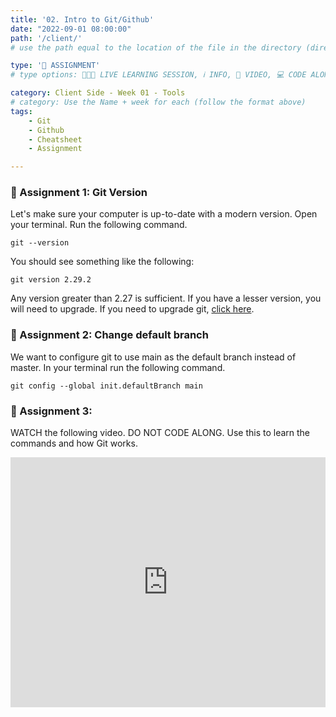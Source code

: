 ```yaml
---
title: '02. Intro to Git/Github'
date: "2022-09-01 08:00:00"
path: '/client/'
# use the path equal to the location of the file in the directory (directory structure)

type: '📝 ASSIGNMENT'
# type options: 👩🏽‍🏫 LIVE LEARNING SESSION, ℹ️ INFO, 🎥 VIDEO, 💻 CODE ALONG, 🥼LAB, ↩️ REVIEW/NOTES, 👥 GROUP LEARNING, 👷🏼‍♂️ GROUP PROJECT, 🧠 ASSESSMENT, 📝 ASSIGNMENT

category: Client Side - Week 01 - Tools
# category: Use the Name + week for each (follow the format above)
tags: 
    - Git
    - Github
    - Cheatsheet
    - Assignment

---
```


### 📝 Assignment 1: Git Version
Let's make sure your computer is up-to-date with a modern version. Open your terminal. Run the following command.

```
git --version
```

You should see something like the following:

```
git version 2.29.2
```

Any version greater than 2.27 is sufficient. If you have a lesser version, you will need to upgrade. If you need to upgrade git, [click here](https://nss-evening-curriculum.netlify.app/client/upgrade-git).

<!-- TODO: Add LINK above: URL /client/25/upgrade-git-->

### 📝 Assignment 2: Change default branch
We want to configure git to use main as the default branch instead of master. In your terminal run the following command.
```
git config --global init.defaultBranch main
```

### 📝 Assignment 3:
WATCH the following video. DO NOT CODE ALONG. Use this to learn the commands and how Git works.

<iframe width="100%" height="400" src="https://www.youtube.com/embed/SWYqp7iY_Tc" title="YouTube video player" frameborder="0" allow="accelerometer; autoplay; clipboard-write; encrypted-media; gyroscope; picture-in-picture" allowfullscreen></iframe>
